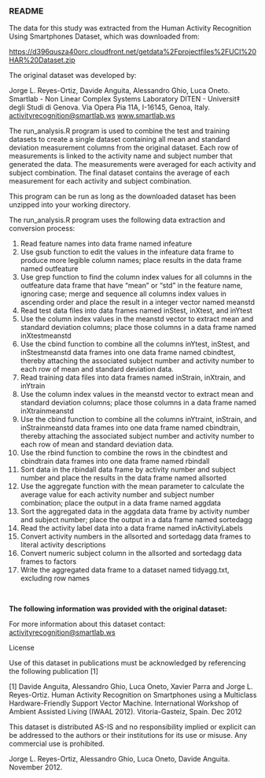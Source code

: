 ### README


The data for this study was extracted from the Human Activity Recognition Using Smartphones Dataset, which was downloaded from: 

https://d396qusza40orc.cloudfront.net/getdata%2Fprojectfiles%2FUCI%20HAR%20Dataset.zip

The original dataset was developed by:

Jorge L. Reyes-Ortiz, Davide Anguita, Alessandro Ghio, Luca Oneto.
Smartlab - Non Linear Complex Systems Laboratory
DITEN - Universit‡ degli Studi di Genova.
Via Opera Pia 11A, I-16145, Genoa, Italy.
activityrecognition@smartlab.ws
www.smartlab.ws

The run_analysis.R program is used to combine the test and training datasets to create a single dataset containing all mean and standard deviation measurement columns from the original dataset.  Each row of measurements is linked to the activity name and subject number that generated the data. The measurements were averaged for each activity and subject combination.  The final dataset contains the average of each measurement for each activity and subject combination.  

This program can be run as long as the downloaded dataset has been unzipped into your working directory.

The run_analysis.R program uses the following  data extraction and conversion process:

1.	Read feature names into data frame named infeature
2.	Use gsub function to edit the values in the infeature data frame to produce more legible column names; place results in the data frame named outfeature
3.	Use grep function to find the column index values for all columns in the outfeature data frame that have “mean” or “std” in the feature name, ignoring case; merge and sequence all columns index values in ascending order and place the result in a integer vector named meanstd
4.	Read test data files into data frames named inStest, inXtest, and inYtest
5.	Use the column index values in the meanstd vector to extract mean and standard deviation columns; place those columns in a data frame named inXtestmeanstd
6.	Use the cbind function to combine all the columns inYtest, inStest, and inStestmeanstd data frames into one data frame named cbindtest, thereby attaching the associated subject number and activity number to each row of mean and standard deviation data.
7.	Read training data files into data frames named inStrain, inXtrain, and inYtrain
8.	Use the column index values in the meanstd vector to extract mean and standard deviation columns; place those columns in a data frame named inXtrainmeanstd
9.	Use the cbind function to combine all the columns inYtraint, inStrain, and inStrainmeanstd data frames into one data frame named cbindtrain, thereby attaching the associated subject number and activity number to each row of mean and standard deviation data.
10.	Use the rbind function to combine the rows in the cbindtest and cbindtrain data frames into one data frame named rbindall
11.	Sort data in the rbindall data frame by activity number and subject number and place the results in the data frame named allsorted
12.	Use the aggregate function with the mean parameter to calculate the average value for each activity number and subject number combination; place the output in a data frame named aggdata
13.	Sort the aggregated data in the aggdata data frame by activity number and subject number; place the output in a data frame named sortedagg
14.	Read the activity label data into a data frame named inActivityLabels
15.	Convert activity numbers in the allsorted and sortedagg data frames to literal activity descriptions
16.	Convert numeric subject column in the allsorted and sortedagg data frames to factors
17.	Write the aggregated data frame to a dataset named tidyagg.txt, excluding row names

&nbsp;&nbsp;   

__The following information was provided with the original dataset:__

For more information about this dataset contact: activityrecognition@smartlab.ws

License

Use of this dataset in publications must be acknowledged by referencing the following publication [1] 

[1] Davide Anguita, Alessandro Ghio, Luca Oneto, Xavier Parra and Jorge L. Reyes-Ortiz. Human Activity Recognition on Smartphones using a Multiclass Hardware-Friendly Support Vector Machine. International Workshop of Ambient Assisted Living (IWAAL 2012). Vitoria-Gasteiz, Spain. Dec 2012

This dataset is distributed AS-IS and no responsibility implied or explicit can be addressed to the authors or their institutions for its use or misuse. Any commercial use is prohibited.

Jorge L. Reyes-Ortiz, Alessandro Ghio, Luca Oneto, Davide Anguita. November 2012.
